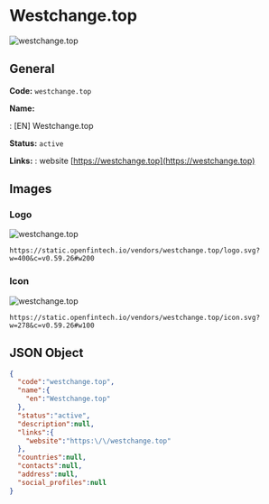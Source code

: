 
# Westchange.top 
![westchange.top](https://static.openfintech.io/vendors/westchange.top/logo.svg?w=400&c=v0.59.26#w200)  

## General 
 
**Code:** `westchange.top` 
 
**Name:** 
 
:	[EN] Westchange.top 
 
**Status:** `active` 
 
**Links:** 
: website [https://westchange.top](https://westchange.top) 
 

## Images 

### Logo 
 
![westchange.top](https://static.openfintech.io/vendors/westchange.top/logo.svg?w=400&c=v0.59.26#w200)  

```
https://static.openfintech.io/vendors/westchange.top/logo.svg?w=400&c=v0.59.26#w200
```  

### Icon 
 
![westchange.top](https://static.openfintech.io/vendors/westchange.top/icon.svg?w=278&c=v0.59.26#w100)  

```
https://static.openfintech.io/vendors/westchange.top/icon.svg?w=278&c=v0.59.26#w100
```  

## JSON Object 

```json
{
  "code":"westchange.top",
  "name":{
    "en":"Westchange.top"
  },
  "status":"active",
  "description":null,
  "links":{
    "website":"https:\/\/westchange.top"
  },
  "countries":null,
  "contacts":null,
  "address":null,
  "social_profiles":null
}
```  
